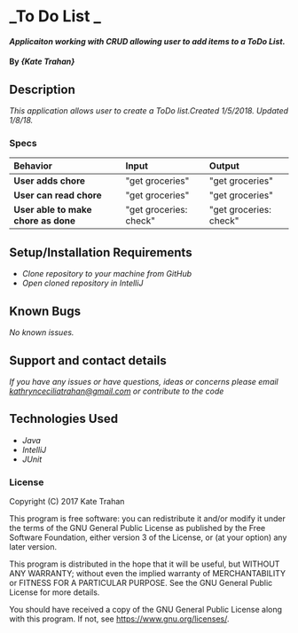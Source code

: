 # _To Do List _

#### _Applicaiton working with CRUD allowing user to add items to a ToDo List._

#### By _**{Kate Trahan}**_

## Description
_This application allows user to create a ToDo list.Created 1/5/2018. Updated 1/8/18._


### Specs
| Behavior | Input | Output |
| :-------------     | :------------- | :-------------
| **User adds chore**| "get groceries" | "get groceries" |
| **User can read chore**| "get groceries" | "get groceries" |
| **User able to make chore as done**| "get groceries: check"| "get groceries: check" |


## Setup/Installation Requirements

* _Clone repository to your machine from GitHub_
* _Open cloned repository in IntelliJ_

## Known Bugs

_No known issues._

## Support and contact details

_If you have any issues or have questions, ideas or concerns please email kathrynceciliatrahan@gmail.com or contribute to the code_

## Technologies Used

* _Java_
* _IntelliJ_
* _JUnit_


### License
Copyright (C) 2017 Kate Trahan

This program is free software: you can redistribute it and/or modify it under the terms of the GNU General Public License as published by the Free Software Foundation, either version 3 of the License, or (at your option) any later version.

This program is distributed in the hope that it will be useful, but WITHOUT ANY WARRANTY; without even the implied warranty of MERCHANTABILITY or FITNESS FOR A PARTICULAR PURPOSE. See the GNU General Public License for more details.

You should have received a copy of the GNU General Public License along with this program. If not, see https://www.gnu.org/licenses/.
